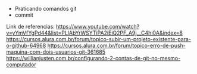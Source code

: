 - Praticando comandos git
- commit 

Link de referencias: 
https://www.youtube.com/watch?v=yYmVfYgPd44&list=PLlAbYrWSYTiPA2iEiQ2PF_A9j__C4hi0A&index=8
https://cursos.alura.com.br/forum/topico-subir-um-projeto-existente-para-o-github-64968
https://cursos.alura.com.br/forum/topico-erro-de-push-maquina-com-dois-usuarios-git-361685
https://willianjusten.com.br/configurando-2-contas-de-git-no-mesmo-computador
